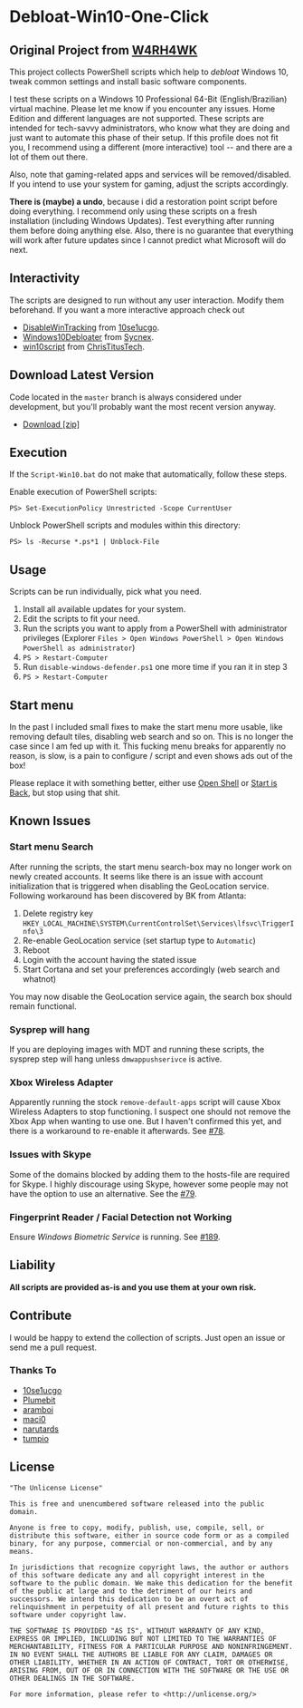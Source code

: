 # Debloat-Win10-One-Click 

## Original Project from [W4RH4WK](https://github.com/W4RH4WK/Debloat-Windows-10)

This project collects PowerShell scripts which help to *debloat* Windows 10,
tweak common settings and install basic software components.

I test these scripts on a Windows 10 Professional 64-Bit (English/Brazilian) virtual
machine. Please let me know if you encounter any issues. Home Edition and
different languages are not supported. These scripts are intended for
tech-savvy administrators, who know what they are doing and just want to
automate this phase of their setup. If this profile does not fit you, I
recommend using a different (more interactive) tool -- and there are a lot of
them out there.

Also, note that gaming-related apps and services will be removed/disabled. If
you intend to use your system for gaming, adjust the scripts accordingly.

**There is (maybe) a undo**, because i did a restoration point script before 
doing everything.
I recommend only using these scripts on a fresh
installation (including Windows Updates). Test everything after running them
before doing anything else. Also, there is no guarantee that everything will
work after future updates since I cannot predict what Microsoft will do next.

## Interactivity

The scripts are designed to run without any user interaction. Modify them
beforehand. If you want a more interactive approach check out
- [DisableWinTracking](https://github.com/10se1ucgo/DisableWinTracking) from
[10se1ucgo](https://github.com/10se1ucgo).
- [Windows10Debloater](https://github.com/Sycnex/Windows10Debloater) from [Sycnex](https://github.com/Sycnex).
- [win10script](https://github.com/ChrisTitusTech/win10script) from [ChrisTitusTech](https://github.com/ChrisTitusTech).

## Download Latest Version

Code located in the `master` branch is always considered under development, but
you'll probably want the most recent version anyway.

- [Download [zip]](https://github.com/LeDragoX/Debloat-Windows-10-One-Click/archive/master.zip)

## Execution
If the `Script-Win10.bat` do not make that automatically, follow these steps.

Enable execution of PowerShell scripts:

    PS> Set-ExecutionPolicy Unrestricted -Scope CurrentUser

Unblock PowerShell scripts and modules within this directory:

    PS> ls -Recurse *.ps*1 | Unblock-File

## Usage

Scripts can be run individually, pick what you need.

1. Install all available updates for your system.
2. Edit the scripts to fit your need.
3. Run the scripts you want to apply from a PowerShell with administrator privileges (Explorer
   `Files > Open Windows PowerShell > Open Windows PowerShell as
   administrator`)
4. `PS > Restart-Computer`
5. Run `disable-windows-defender.ps1` one more time if you ran it in step 3
6. `PS > Restart-Computer`

## Start menu

In the past I included small fixes to make the start menu more usable, like
removing default tiles, disabling web search and so on. This is no longer the
case since I am fed up with it. This fucking menu breaks for apparently
no reason, is slow, is a pain to configure / script and even shows ads out of
the box!

Please replace it with something better, either use [Open Shell] or [Start
is Back], but stop using that shit.

[Open Shell]: <https://open-shell.github.io/Open-Shell-Menu/>
[Start is Back]: <http://startisback.com/>

## Known Issues

### Start menu Search

After running the scripts, the start menu search-box may no longer work on newly
created accounts. It seems like there is an issue with account initialization
that is triggered when disabling the GeoLocation service. Following workaround
has been discovered by BK from Atlanta:

1. Delete registry key `HKEY_LOCAL_MACHINE\SYSTEM\CurrentControlSet\Services\lfsvc\TriggerInfo\3`
2. Re-enable GeoLocation service (set startup type to `Automatic`)
3. Reboot
4. Login with the account having the stated issue
5. Start Cortana and set your preferences accordingly (web search and whatnot)

You may now disable the GeoLocation service again, the search box should remain
functional.

### Sysprep will hang

If you are deploying images with MDT and running these scripts, the sysprep
step will hang unless `dmwappushserivce` is active.

### Xbox Wireless Adapter

Apparently running the stock `remove-default-apps` script will cause Xbox
Wireless Adapters to stop functioning. I suspect one should not remove the Xbox
App when wanting to use one. But I haven't confirmed this yet, and there is a
workaround to re-enable it afterwards. See
[#78](https://github.com/W4RH4WK/Debloat-Windows-10/issues/78).

### Issues with Skype

Some of the domains blocked by adding them to the hosts-file are required for
Skype. I highly discourage using Skype, however some people may not have
the option to use an alternative. See the
[#79](https://github.com/W4RH4WK/Debloat-Windows-10/issues/79).

### Fingerprint Reader / Facial Detection not Working

Ensure *Windows Biometric Service* is running. See
[#189](https://github.com/W4RH4WK/Debloat-Windows-10/issues/189).

## Liability

**All scripts are provided as-is and you use them at your own risk.**

## Contribute

I would be happy to extend the collection of scripts. Just open an issue or
send me a pull request.

### Thanks To

- [10se1ucgo](https://github.com/10se1ucgo)
- [Plumebit](https://github.com/Plumebit)
- [aramboi](https://github.com/aramboi)
- [maci0](https://github.com/maci0)
- [narutards](https://github.com/narutards)
- [tumpio](https://github.com/tumpio)

## License

    "The Unlicense License"

    This is free and unencumbered software released into the public domain.

    Anyone is free to copy, modify, publish, use, compile, sell, or
    distribute this software, either in source code form or as a compiled
    binary, for any purpose, commercial or non-commercial, and by any
    means.

    In jurisdictions that recognize copyright laws, the author or authors
    of this software dedicate any and all copyright interest in the
    software to the public domain. We make this dedication for the benefit
    of the public at large and to the detriment of our heirs and
    successors. We intend this dedication to be an overt act of
    relinquishment in perpetuity of all present and future rights to this
    software under copyright law.

    THE SOFTWARE IS PROVIDED "AS IS", WITHOUT WARRANTY OF ANY KIND,
    EXPRESS OR IMPLIED, INCLUDING BUT NOT LIMITED TO THE WARRANTIES OF
    MERCHANTABILITY, FITNESS FOR A PARTICULAR PURPOSE AND NONINFRINGEMENT.
    IN NO EVENT SHALL THE AUTHORS BE LIABLE FOR ANY CLAIM, DAMAGES OR
    OTHER LIABILITY, WHETHER IN AN ACTION OF CONTRACT, TORT OR OTHERWISE,
    ARISING FROM, OUT OF OR IN CONNECTION WITH THE SOFTWARE OR THE USE OR
    OTHER DEALINGS IN THE SOFTWARE.

    For more information, please refer to <http://unlicense.org/>

